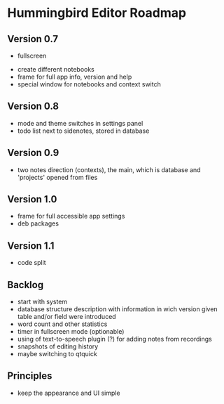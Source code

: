 # Hummingbird Editor Roadmap

## Version 0.7

+ fullscreen
- create different notebooks
- frame for full app info, version and help
- special window for notebooks and context switch

## Version 0.8

- mode and theme switches in settings panel
- todo list next to sidenotes, stored in database

## Version 0.9

- two notes direction (contexts), the main, which is database and 'projects' opened from files

## Version 1.0

- frame for full accessible app settings
- deb packages

## Version 1.1

- code split

## Backlog

- start with system
- database structure description with information in wich version given table and/or field were introduced
- word count and other statistics
- timer in fullscreen mode (optionable)
- using of text-to-speech plugin (?) for adding notes from recordings
- snapshots of editing history
- maybe switching to qtquick

## Principles

- keep the appearance and UI simple